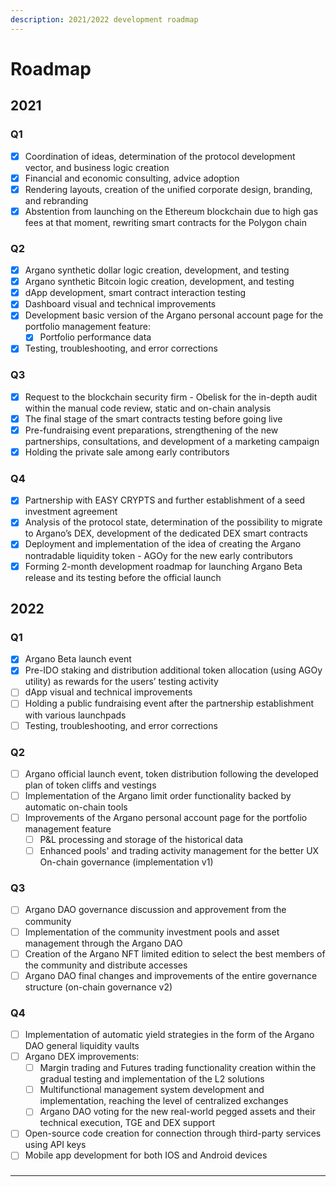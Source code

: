 ```yaml
---
description: 2021/2022 development roadmap
---
```


# Roadmap

## 2021

### Q1

* [x] Coordination of ideas, determination of the protocol development vector, and business logic creation
* [x] Financial and economic consulting, advice adoption
* [x] Rendering layouts, creation of the unified corporate design, branding, and rebranding
* [x] Abstention from launching on the Ethereum blockchain due to high gas fees at that moment, rewriting smart contracts for the Polygon chain

### Q2

* [x] Argano synthetic dollar logic creation, development, and testing
* [x] Argano synthetic Bitcoin logic creation, development, and testing
* [x] dApp development, smart contract interaction testing
* [x] Dashboard visual and technical improvements
* [x] Development basic version of the Argano personal account page for the portfolio management feature:
  * [x] Portfolio performance data
* [x] Testing, troubleshooting, and error corrections

### Q3

* [x] Request to the blockchain security firm - Obelisk for the in-depth audit within the manual code review, static and on-chain analysis
* [x] The final stage of the smart contracts testing before going live
* [x] Pre-fundraising event preparations, strengthening of the new partnerships, consultations, and development of a marketing campaign
* [x] Holding the private sale among early contributors

### Q4

* [x] Partnership with EASY CRYPTS and further establishment of a seed investment agreement
* [x] Analysis of the protocol state, determination of the possibility to migrate to Argano’s DEX, development of the dedicated DEX smart contracts
* [x] Deployment and implementation of the idea of ​​​​creating the Argano nontradable liquidity token - AGOy for the new early contributors
* [x] Forming 2-month development roadmap for launching Argano Beta release and its testing before the official launch

## 2022

### Q1

* [x] Argano Beta launch event
* [x] Pre-IDO staking and distribution additional token allocation (using AGOy utility) as rewards for the users’ testing activity
* [ ] dApp visual and technical improvements
* [ ] Holding a public fundraising event after the partnership establishment with various launchpads
* [ ] Testing, troubleshooting, and error corrections

### Q2

* [ ] Argano official launch event, token distribution following the developed plan of token cliffs and vestings
* [ ] Implementation of the Argano limit order functionality backed by automatic on-chain tools
* [ ] Improvements of the Argano personal account page for the portfolio management feature
  * [ ] P\&L processing and storage of the historical data
  * [ ] Enhanced pools' and trading activity management for the better UX On-chain governance (implementation v1)

### Q3

* [ ] Argano DAO governance discussion and approvement from the community
* [ ] Implementation of the community investment pools and asset management through the Argano DAO
* [ ] Creation of the Argano NFT limited edition to select the best members of the community and distribute accesses
* [ ] Argano DAO final changes and improvements of the entire governance structure (on-chain governance v2)

### Q4

* [ ] Implementation of automatic yield strategies in the form of the Argano DAO general liquidity vaults
* [ ] Argano DEX improvements:
  * [ ] Margin trading and Futures trading functionality creation within the gradual testing and implementation of the L2 solutions
  * [ ] Multifunctional management system development and implementation, reaching the level of centralized exchanges
  * [ ] Argano DAO voting for the new real-world pegged assets and their technical execution, TGE and DEX support
* [ ] Open-source code creation for connection through third-party services using API keys
* [ ] Mobile app development for both IOS and Android devices

###

****

###

